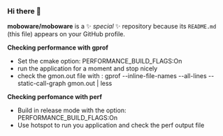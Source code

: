 ### Hi there 👋

**moboware/moboware** is a ✨ _special_ ✨ repository because its `README.md` (this file) appears on your GitHub profile.

**Checking performance with gprof**
- Set the cmake option: PERFORMANCE_BUILD_FLAGS:On
- run the application for a moment and stop nicely
- check the gmon.out file with : gprof --inline-file-names --all-lines  --static-call-graph <your application> gmon.out | less

**Checking perfomance with perf**
- Build in release mode with the option: PERFORMANCE_BUILD_FLAGS:On
- Use hotspot to run you application and check the perf output file